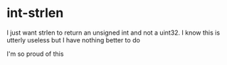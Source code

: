 # int-strlen
I just want strlen to return an unsigned int and not a uint32. I know this is utterly useless but I have nothing better to do


I'm so proud of this
